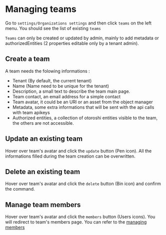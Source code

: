 # Managing teams

Go to `settings/Organizations settings` and then click `teams` on the left menu. You should see the list of existing `teams`

`Teams` can only be created or updated by admin, mainly to add metadata or authorizedEntities (2 properties editable only by a tenant admin).

## Create a team
A team needs the folowing informations :

* Tenant (By default, the current tenant)
* Name (Name need to be unique for the tenant)
* Description, a small text to describe the team main page.
* Team contact, an email address for a simple contact
* Team avatar, it could be an URl or an asset from the object manager
* Metadata, some extra informations that will be sent with the api calls with team apikeys
* Authorized entities, a collection of otoroshi entities visible to the team, the others are not accessible.

## Update an existing team
Hover over team's avatar and click the `update` button (Pen icon). All the informations filled during the team creation can be overwritten.

## Delete an existing team

Hover over team's avatar and click the `delete` button (Bin icon) and confirm the command.

## Manage team members

Hover over team's avatar and click the `members` button (Users icons). You will redirect to team's members page.
You can refer to the [managing members](../09-producerusage/2-members.md)

